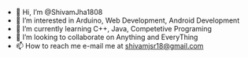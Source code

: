 - 👋 Hi, I’m @ShivamJha1808
- 👀 I’m interested in Arduino, Web Development, Android Development
- 🌱 I’m currently learning C++, Java, Competetive Programing
- 💞️ I’m looking to collaborate on Anything and EveryThing
- 📫 How to reach me e-mail me at shivamjsr18@gmail.com

<!---
ShivamJha1808/ShivamJha1808 is a ✨ special ✨ repository because its `README.md` (this file) appears on your GitHub profile.
You can click the Preview link to take a look at your changes.
--->
